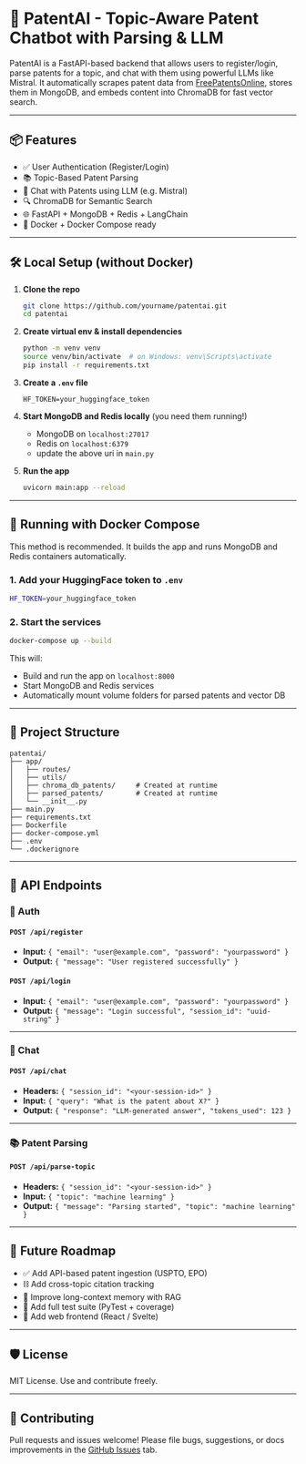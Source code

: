 # 🚀 PatentAI - Topic-Aware Patent Chatbot with Parsing & LLM

PatentAI is a FastAPI-based backend that allows users to register/login, parse patents for a topic, and chat with them using powerful LLMs like Mistral. It automatically scrapes patent data from [FreePatentsOnline](https://www.freepatentsonline.com), stores them in MongoDB, and embeds content into ChromaDB for fast vector search.

---

## 📦 Features

* ✅ User Authentication (Register/Login)
* 📚 Topic-Based Patent Parsing
* 🤖 Chat with Patents using LLM (e.g. Mistral)
* 🔍 ChromaDB for Semantic Search
* 🌐 FastAPI + MongoDB + Redis + LangChain
* 🐳 Docker + Docker Compose ready

---

## 🛠️ Local Setup (without Docker)

1. **Clone the repo**

   ```bash
   git clone https://github.com/yourname/patentai.git
   cd patentai
   ```

2. **Create virtual env & install dependencies**

   ```bash
   python -m venv venv
   source venv/bin/activate  # on Windows: venv\Scripts\activate
   pip install -r requirements.txt
   ```

3. **Create a `.env` file**

   ```env
   HF_TOKEN=your_huggingface_token
   ```

4. **Start MongoDB and Redis locally** (you need them running!)

   * MongoDB on `localhost:27017`
   * Redis on `localhost:6379`
   * update the above uri in `main.py`

5. **Run the app**

   ```bash
   uvicorn main:app --reload
   ```

---

## 🐳 Running with Docker Compose

This method is recommended. It builds the app and runs MongoDB and Redis containers automatically.

### 1. Add your HuggingFace token to `.env`

```bash
HF_TOKEN=your_huggingface_token
```

### 2. Start the services

```bash
docker-compose up --build
```

This will:

* Build and run the app on `localhost:8000`
* Start MongoDB and Redis services
* Automatically mount volume folders for parsed patents and vector DB

---

## 📂 Project Structure

```
patentai/
├── app/
│   ├── routes/
│   ├── utils/
│   ├── chroma_db_patents/     # Created at runtime
│   ├── parsed_patents/        # Created at runtime
│   └── __init__.py
├── main.py
├── requirements.txt
├── Dockerfile
├── docker-compose.yml
├── .env
└── .dockerignore
```

---

## 🔌 API Endpoints

### 🔐 Auth

#### `POST /api/register`

* **Input:** `{ "email": "user@example.com", "password": "yourpassword" }`
* **Output:** `{ "message": "User registered successfully" }`

#### `POST /api/login`

* **Input:** `{ "email": "user@example.com", "password": "yourpassword" }`
* **Output:** `{ "message": "Login successful", "session_id": "uuid-string" }`

---

### 🧠 Chat

#### `POST /api/chat`

* **Headers:** `{ "session_id": "<your-session-id>" }`
* **Input:** `{ "query": "What is the patent about X?" }`
* **Output:** `{ "response": "LLM-generated answer", "tokens_used": 123 }`

---

### 📚 Patent Parsing

#### `POST /api/parse-topic`

* **Headers:** `{ "session_id": "<your-session-id>" }`
* **Input:** `{ "topic": "machine learning" }`
* **Output:** `{ "message": "Parsing started", "topic": "machine learning" }`

---

## 🤭 Future Roadmap

* ✅ Add API-based patent ingestion (USPTO, EPO)
* ⛓️ Add cross-topic citation tracking
* 🧠 Improve long-context memory with RAG
* 🧪 Add full test suite (PyTest + coverage)
* 🎨 Add web frontend (React / Svelte)

---

## 🛡️ License

MIT License. Use and contribute freely.

---

## 🤝 Contributing

Pull requests and issues welcome! Please file bugs, suggestions, or docs improvements in the [GitHub Issues](https://github.com/your-org/PatentBot/issues) tab.
